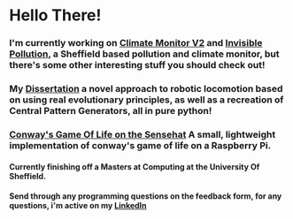 # Hello There! 

### I'm currently working on [Climate Monitor V2](https://github.com/dambem/ClimateMonitorV2) and [Invisible Pollution](https://github.com/dambem/Invisible-Pollution-Unity), a Sheffield based pollution and climate monitor, but there's some other interesting stuff you should check out!

### My [Dissertation](https://github.com/dambem/diss-quad-gait) a novel approach to robotic locomotion based on using real evolutionary principles, as well as a recreation of Central Pattern Generators, all in pure python! 

### [Conway's Game Of Life on the Sensehat](https://github.com/dambem/gameoflife_sensehat) A small, lightweight implementation of conway's game of life on a Raspberry Pi. 

#### Currently finishing off a Masters at Computing at the University Of Sheffield. 

#### Send through any programming questions on the feedback form, for any questions, i'm active on my [LinkedIn](https://www.linkedin.com/in/damian-b-737951102/)

<!--
**dambem/dambem** is a ✨ _special_ ✨ repository because its `README.md` (this file) appears on your GitHub profile.

Here are some ideas to get you started:

- 🔭 I’m currently working on ...
- 🌱 I’m currently learning ...
- 👯 I’m looking to collaborate on ...
- 🤔 I’m looking for help with ...
- 💬 Ask me about ...
- 📫 How to reach me: ...
- 😄 Pronouns: ...
- ⚡ Fun fact: ...
-->
